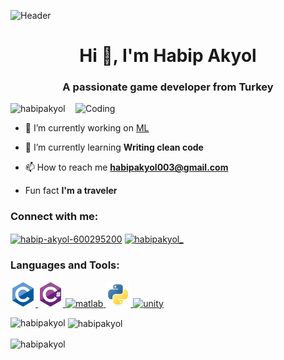 ![Header](https://wallpapercave.com/wp/wp7664490.jpg)
<h1 align="center">Hi 👋, I'm Habip Akyol</h1>
<h3 align="center">A passionate game developer from Turkey</h3>
<img align= "right" alt="Coding" width="400" src="https://ardas-it.com/uploads/images/blogs/giph.gif">

<p align="left"> <img src="https://komarev.com/ghpvc/?username=habipakyol&label=Profile%20views&color=0e75b6&style=flat" alt="habipakyol" /> </p>

- 🔭 I’m currently working on [ML](https://learn.microsoft.com/tr-tr/training/career-paths/data-scientist)

- 🌱 I’m currently learning **Writing clean code**

- 📫 How to reach me **habipakyol003@gmail.com**

- Fun fact **I'm a traveler**

<h3 align="left">Connect with me:</h3>
<p align="left">
<a href="https://linkedin.com/in/habip-akyol-600295200" target="blank"><img align="center" src="https://raw.githubusercontent.com/rahuldkjain/github-profile-readme-generator/master/src/images/icons/Social/linked-in-alt.svg" alt="habip-akyol-600295200" height="30" width="40" /></a>
<a href="https://instagram.com/habipakyol_" target="blank"><img align="center" src="https://raw.githubusercontent.com/rahuldkjain/github-profile-readme-generator/master/src/images/icons/Social/instagram.svg" alt="habipakyol_" height="30" width="40" /></a>
</p>

<h3 align="left">Languages and Tools:</h3>
<p align="left"> <a href="https://www.cprogramming.com/" target="_blank" rel="noreferrer"> <img src="https://raw.githubusercontent.com/devicons/devicon/master/icons/c/c-original.svg" alt="c" width="40" height="40"/> </a> <a href="https://www.w3schools.com/cs/" target="_blank" rel="noreferrer"> <img src="https://raw.githubusercontent.com/devicons/devicon/master/icons/csharp/csharp-original.svg" alt="csharp" width="40" height="40"/> </a> <a href="https://www.mathworks.com/" target="_blank" rel="noreferrer"> <img src="https://upload.wikimedia.org/wikipedia/commons/2/21/Matlab_Logo.png" alt="matlab" width="40" height="40"/> </a> <a href="https://www.python.org" target="_blank" rel="noreferrer"> <img src="https://raw.githubusercontent.com/devicons/devicon/master/icons/python/python-original.svg" alt="python" width="40" height="40"/> </a> <a href="https://unity.com/" target="_blank" rel="noreferrer"> <img src="https://www.vectorlogo.zone/logos/unity3d/unity3d-icon.svg" alt="unity" width="40" height="40"/> </a> </p>

<p><img align="left" src="https://github-readme-stats.vercel.app/api/top-langs?username=habipakyol&show_icons=true&locale=en&layout=compact" alt="habipakyol" /></p>

<p>&nbsp;<img align="center" src="https://github-readme-stats.vercel.app/api?username=habipakyol&show_icons=true&locale=en" alt="habipakyol" /></p>

<p><img align="center" src="https://github-readme-streak-stats.herokuapp.com/?user=habipakyol&" alt="habipakyol" /></p>
